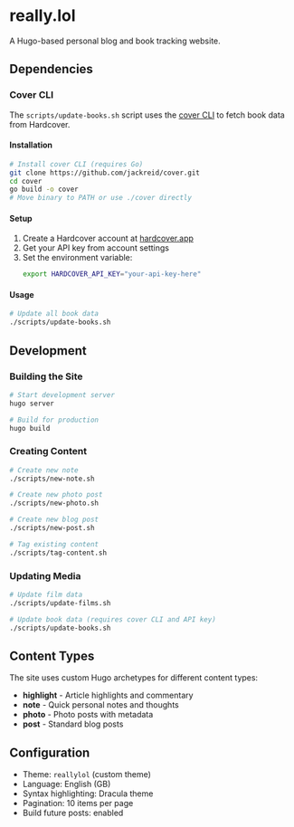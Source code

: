 # really.lol

A Hugo-based personal blog and book tracking website.

## Dependencies

### Cover CLI
The `scripts/update-books.sh` script uses the [cover CLI](https://github.com/jackreid/cover) to fetch book data from Hardcover. 

#### Installation
```bash
# Install cover CLI (requires Go)
git clone https://github.com/jackreid/cover.git
cd cover
go build -o cover
# Move binary to PATH or use ./cover directly
```

#### Setup
1. Create a Hardcover account at [hardcover.app](https://hardcover.app)
2. Get your API key from account settings
3. Set the environment variable:
   ```bash
   export HARDCOVER_API_KEY="your-api-key-here"
   ```

#### Usage
```bash
# Update all book data
./scripts/update-books.sh
```

## Development

### Building the Site
```bash
# Start development server
hugo server

# Build for production
hugo build
```

### Creating Content
```bash
# Create new note
./scripts/new-note.sh

# Create new photo post
./scripts/new-photo.sh

# Create new blog post
./scripts/new-post.sh

# Tag existing content
./scripts/tag-content.sh
```

### Updating Media
```bash
# Update film data
./scripts/update-films.sh

# Update book data (requires cover CLI and API key)
./scripts/update-books.sh
```

## Content Types
The site uses custom Hugo archetypes for different content types:
- **highlight** - Article highlights and commentary
- **note** - Quick personal notes and thoughts
- **photo** - Photo posts with metadata
- **post** - Standard blog posts

## Configuration
- Theme: `reallylol` (custom theme)
- Language: English (GB)
- Syntax highlighting: Dracula theme
- Pagination: 10 items per page
- Build future posts: enabled
